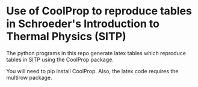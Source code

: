 # Use of CoolProp to reproduce tables in Schroeder's Introduction to Thermal Physics (SITP)

The python programs in this repo generate latex tables which reproduce tables in SITP using the CoolProp package.

You will need to pip install CoolProp.  Also, the latex code requires the multirow package.
